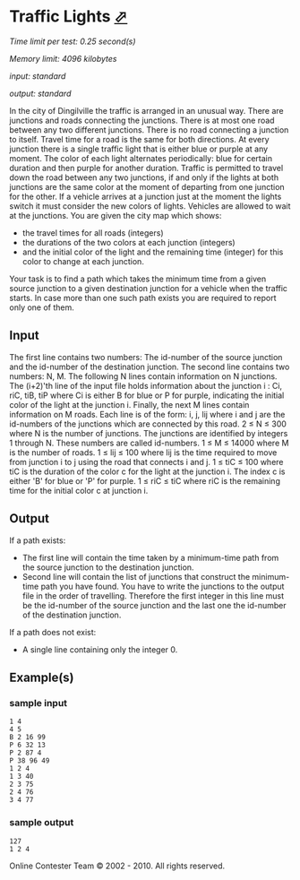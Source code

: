 # Traffic Lights [⬀](http://acm.sgu.ru/problem.php?contest=0&problem=103)

_Time limit per test: 0.25 second(s)_

_Memory limit: 4096 kilobytes_

_input: standard_

_output: standard_

In the city of Dingilville the traffic is arranged in an unusual way. There are junctions and roads connecting the junctions. There is at most one road between any two different junctions. There is no road connecting a junction to itself. Travel time for a road is the same for both directions. At every junction there is a single traffic light that is either blue or purple at any moment. The color of each light alternates periodically: blue for certain duration and then purple for another duration. Traffic is permitted to travel down the road between any two junctions, if and only if the lights at both junctions are the same color at the moment of departing from one junction for the other. If a vehicle arrives at a junction just at the moment the lights switch it must consider the new colors of lights. Vehicles are allowed to wait at the junctions. You are given the city map which shows:
- the travel times for all roads (integers)
- the durations of the two colors at each junction (integers)
- and the initial color of the light and the remaining time (integer) for this color to change at each junction. 

Your task is to find a path which takes the minimum time from a given source junction to a given destination junction for a vehicle when the traffic starts. In case more than one such path exists you are required to report only one of them.

## Input
The first line contains two numbers: The id-number of the source junction and the id-number of the destination junction. The second line contains two numbers: N, M. The following N lines contain information on N junctions. The (i+2)'th line of the input file holds information about the junction i : Ci, riC, tiB, tiP where Ci is either B for blue or P for purple, indicating the initial color of the light at the junction i. Finally, the next M lines contain information on M roads. Each line is of the form: i, j, lij where i and j are the id-numbers of the junctions which are connected by this road. 2 ≤ N ≤ 300 where N is the number of junctions. The junctions are identified by integers 1 through N. These numbers are called id-numbers. 1 ≤ M ≤ 14000 where M is the number of roads. 1 ≤ lij ≤ 100 where lij is the time required to move from junction i to j using the road that connects i and j. 1 ≤ tiC ≤ 100 where tiC is the duration of the color c for the light at the junction i. The index c is either 'B' for blue or 'P' for purple. 1 ≤ riC ≤ tiC where riC is the remaining time for the initial color c at junction i. 

## Output
If a path exists:
- The first line will contain the time taken by a minimum-time path from the source junction to the destination junction.
- Second line will contain the list of junctions that construct the minimum-time path you have found. You have to write the junctions to the output file in the order of travelling. Therefore the first integer in this line must be the id-number of the source junction and the last one the id-number of the destination junction. 

If a path does not exist:
- A single line containing only the integer 0. 

## Example(s)
### sample input
```
1 4
4 5
B 2 16 99
P 6 32 13
P 2 87 4
P 38 96 49
1 2 4
1 3 40
2 3 75
2 4 76
3 4 77
```

### sample output
```
127
1 2 4
```

Online Contester Team © 2002 - 2010. All rights reserved.